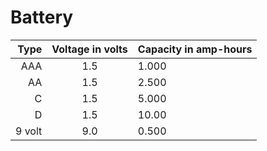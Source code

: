# Battery

| Type | Voltage in volts | Capacity in amp-hours |
| ---: | :---: | :--- |
| AAA | 1.5 | 1.000 |
| AA | 1.5 | 2.500 |
| C | 1.5 | 5.000 |
| D | 1.5 | 10.00 |
| 9 volt | 9.0 | 0.500 |
